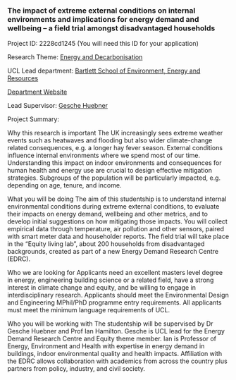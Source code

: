 ### The impact of extreme external conditions on internal environments and implications for energy demand and wellbeing – a field trial amongst disadvantaged households

Project ID: 2228cd1245
(You will need this ID for your application)

Research Theme: [Energy and Decarbonisation](../themes/energy and-decarbonisation.md)

UCL Lead department: [Bartlett School of Environment, Energy and Resources](../departments/bartlett-school-of-environment-energy-and-resources.md)

[Department Website](https://www.ucl.ac.uk/bartlett/bartlett-school-environment-energy-and-resources)

Lead Supervisor: [Gesche Huebner](https://profiles.ucl.ac.uk/36678)

Project Summary:

Why this research is important
The UK increasingly sees extreme weather events such as heatwaves and flooding but also wider climate-change related consequences, e.g. a longer hay fever season. External conditions influence internal environments where we spend most of our time. Understanding this impact on indoor environments and consequences for human health  and energy use are crucial to design effective mitigation strategies. Subgroups of the population will be particularly impacted, e.g. depending on age, tenure, and income.

What you will be doing
The aim of this studentship is to understand internal environmental conditions during extreme external conditions, to evaluate their impacts on energy demand, wellbeing and other metrics, and to develop initial suggestions on how mitigating those impacts. You will collect empirical data through temperature, air pollution and other sensors, paired with smart meter data and householder reports. The field trial will take place in the “Equity living lab”, about 200 households from disadvantaged backgrounds, created as part of a new Energy Demand Research Centre (EDRC). 

Who we are looking for
Applicants need an excellent masters level degree in energy, engineering building science or a related field, have a strong interest in climate change and equity, and be willing to engage in interdisciplinary research.
Applicants should meet the Environmental Design and Engineering MPhil/PhD programme entry requirements. All applicants must meet the minimum language requirements of UCL.

Who you will be working with
The studentship will be supervised by Dr Gesche Huebner and Prof Ian Hamilton. Gesche is UCL lead for the Energy Demand Research Centre and Equity theme member. Ian is Professor of Energy, Environment and Health with expertise in energy demand in buildings, indoor environmental quality and health impacts.
Affiliation with the EDRC allows collaboration with academics from across the country plus partners from policy, industry, and civil society.
